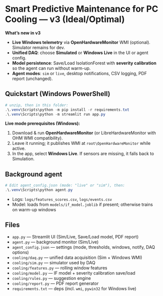 # Smart Predictive Maintenance for PC Cooling — v3 (Ideal/Optimal)

**What’s new in v3**
- **Live Windows telemetry** via **OpenHardwareMonitor** WMI (optional). Simulator remains for dev.
- **Unified DAQ**: choose **Simulated** or **Windows Live** in the UI or agent config.
- **Model persistence**: Save/Load IsolationForest with **severity calibration** so the agent can run without warm-up.
- **Agent modes**: `sim` or `live`, desktop notifications, CSV logging, PDF report (unchanged).

## Quickstart (Windows PowerShell)
```powershell
# unzip, then in this folder:
.\.venv\Scripts\python -m pip install -r requirements.txt
.\.venv\Scripts\python -m streamlit run app.py
```
**Live mode prerequisites (Windows):**
1. Download & run **OpenHardwareMonitor** (or LibreHardwareMonitor with OHM WMI compatibility).
2. Leave it running; it publishes WMI at `root\OpenHardwareMonitor` while active.
3. In the app, select **Windows Live**. If sensors are missing, it falls back to Simulation.

## Background agent
```powershell
# Edit agent_config.json (mode: "live" or "sim"), then:
.\.venv\Scripts\python agent.py
```
- Logs: `logs/features_scores.csv`, `logs/events.csv`
- Model: loads from `models/if_model.joblib` if present; otherwise trains on warm-up windows

## Files
- `app.py` — Streamlit UI (Sim/Live, Save/Load model, PDF report)
- `agent.py` — background monitor (Sim/Live)
- `agent_config.json` — settings (mode, thresholds, windows, notify, DAQ options)
- `cooling/daq.py` — unified data acquisition (Sim + Windows WMI)
- `cooling/sim.py` — simulator used by DAQ
- `cooling/features.py` — rolling window features
- `cooling/model.py` — IF model + severity calibration save/load
- `cooling/rules.py` — suggestion engine
- `cooling/report.py` — PDF report generator
- `requirements.txt` — deps (incl. `wmi`, `pywin32` for Windows live)

